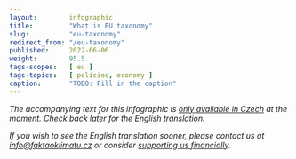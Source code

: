 ```yaml
---
layout:        infographic
title:         "What is EU taxonomy"
slug:          "eu-taxonomy"
redirect_from: "/eu-taxonomy"
published:     2022-06-06
weight:        95.5
tags-scopes:   [ eu ]
tags-topics:   [ policies, economy ]
caption:       "TODO: Fill in the caption"
---
```


_The accompanying text for this infographic is [only available in Czech](https://faktaoklimatu.cz/infografiky/taxonomie-eu) at the moment. Check back later for the English translation._

_If you wish to see the English translation sooner, please contact us at [info@faktaoklimatu.cz](mailto:info@faktaoklimatu.cz) or consider [supporting us financially](https://www.darujme.cz/projekt/1203742)._
